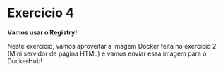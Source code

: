 # Exercício 4

**Vamos usar o Registry!**

Neste exercício, vamos aproveitar a imagem Docker feita no exercício 2 (Mini servidor de página HTML) e vamos enviar essa imagem para o DockerHub!
